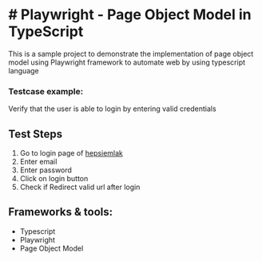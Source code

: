 #  # Playwright - Page Object Model  in TypeScript
This is a sample project to demonstrate the implementation of page object model using Playwright framework to automate web by using typescript language 

### Testcase  example:

Verify that the user is able to login by entering valid credentials 

**Test Steps**
 -


1.  Go to login page of [hepsiemlak](https://giris.hepsiemlak.com/giris-yap)
2.  Enter email 
3.  Enter password
4.  Click on login button
5.  Check if Redirect valid url after login



## Frameworks & tools:


-   Typescript
-   Playwright
-   Page Object Model 
 
